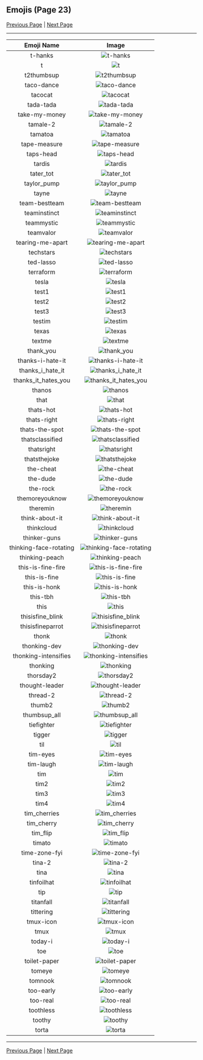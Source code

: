 
## Emojis (Page 23)

[Previous Page](/docs/denverdevs/page-s-0022.md)
  | [Next Page](/docs/denverdevs/page-t-0024.md)

<hr />

|Emoji Name|Image|
| :-: | :-: |
|t-hanks| ![t-hanks](/emojis/denverdevs/t-hanks.png)|
|t| ![t](/emojis/denverdevs/t.jpg)|
|t2thumbsup| ![t2thumbsup](/emojis/denverdevs/t2thumbsup.gif)|
|taco-dance| ![taco-dance](/emojis/denverdevs/taco-dance.gif)|
|tacocat| ![tacocat](/emojis/denverdevs/tacocat.jpg)|
|tada-tada| ![tada-tada](/emojis/denverdevs/tada-tada.gif)|
|take-my-money| ![take-my-money](/emojis/denverdevs/take-my-money.png)|
|tamale-2| ![tamale-2](/emojis/denverdevs/tamale-2.png)|
|tamatoa| ![tamatoa](/emojis/denverdevs/tamatoa.png)|
|tape-measure| ![tape-measure](/emojis/denverdevs/tape-measure.png)|
|taps-head| ![taps-head](/emojis/denverdevs/taps-head.png)|
|tardis| ![tardis](/emojis/denverdevs/tardis.gif)|
|tater_tot| ![tater_tot](/emojis/denverdevs/tater_tot.png)|
|taylor_pump| ![taylor_pump](/emojis/denverdevs/taylor_pump.gif)|
|tayne| ![tayne](/emojis/denverdevs/tayne.gif)|
|team-bestteam| ![team-bestteam](/emojis/denverdevs/team-bestteam.png)|
|teaminstinct| ![teaminstinct](/emojis/denverdevs/teaminstinct.png)|
|teammystic| ![teammystic](/emojis/denverdevs/teammystic.png)|
|teamvalor| ![teamvalor](/emojis/denverdevs/teamvalor.png)|
|tearing-me-apart| ![tearing-me-apart](/emojis/denverdevs/tearing-me-apart.jpg)|
|techstars| ![techstars](/emojis/denverdevs/techstars.png)|
|ted-lasso| ![ted-lasso](/emojis/denverdevs/ted-lasso.png)|
|terraform| ![terraform](/emojis/denverdevs/terraform.png)|
|tesla| ![tesla](/emojis/denverdevs/tesla.jpg)|
|test1| ![test1](/emojis/denverdevs/test1.jpg)|
|test2| ![test2](/emojis/denverdevs/test2.jpg)|
|test3| ![test3](/emojis/denverdevs/test3.jpg)|
|testim| ![testim](/emojis/denverdevs/testim.jpg)|
|texas| ![texas](/emojis/denverdevs/texas.png)|
|textme| ![textme](/emojis/denverdevs/textme.png)|
|thank_you| ![thank_you](/emojis/denverdevs/thank_you.gif)|
|thanks-i-hate-it| ![thanks-i-hate-it](/emojis/denverdevs/thanks-i-hate-it.png)|
|thanks_i_hate_it| ![thanks_i_hate_it](/emojis/denverdevs/thanks_i_hate_it.png)|
|thanks_it_hates_you| ![thanks_it_hates_you](/emojis/denverdevs/thanks_it_hates_you.png)|
|thanos| ![thanos](/emojis/denverdevs/thanos.png)|
|that| ![that](/emojis/denverdevs/that.png)|
|thats-hot| ![thats-hot](/emojis/denverdevs/thats-hot.gif)|
|thats-right| ![thats-right](/emojis/denverdevs/thats-right.png)|
|thats-the-spot| ![thats-the-spot](/emojis/denverdevs/thats-the-spot.png)|
|thatsclassified| ![thatsclassified](/emojis/denverdevs/thatsclassified.png)|
|thatsright| ![thatsright](/emojis/denverdevs/thatsright.gif)|
|thatsthejoke| ![thatsthejoke](/emojis/denverdevs/thatsthejoke.png)|
|the-cheat| ![the-cheat](/emojis/denverdevs/the-cheat.png)|
|the-dude| ![the-dude](/emojis/denverdevs/the-dude.jpg)|
|the-rock| ![the-rock](/emojis/denverdevs/the-rock.png)|
|themoreyouknow| ![themoreyouknow](/emojis/denverdevs/themoreyouknow.gif)|
|theremin| ![theremin](/emojis/denverdevs/theremin.png)|
|think-about-it| ![think-about-it](/emojis/denverdevs/think-about-it.png)|
|thinkcloud| ![thinkcloud](/emojis/denverdevs/thinkcloud.png)|
|thinker-guns| ![thinker-guns](/emojis/denverdevs/thinker-guns.png)|
|thinking-face-rotating| ![thinking-face-rotating](/emojis/denverdevs/thinking-face-rotating.gif)|
|thinking-peach| ![thinking-peach](/emojis/denverdevs/thinking-peach.png)|
|this-is-fine-fire| ![this-is-fine-fire](/emojis/denverdevs/this-is-fine-fire.gif)|
|this-is-fine| ![this-is-fine](/emojis/denverdevs/this-is-fine.png)|
|this-is-honk| ![this-is-honk](/emojis/denverdevs/this-is-honk.gif)|
|this-tbh| ![this-tbh](/emojis/denverdevs/this-tbh.png)|
|this| ![this](/emojis/denverdevs/this.png)|
|thisisfine_blink| ![thisisfine_blink](/emojis/denverdevs/thisisfine_blink.gif)|
|thisisfineparrot| ![thisisfineparrot](/emojis/denverdevs/thisisfineparrot.gif)|
|thonk| ![thonk](/emojis/denverdevs/thonk.png)|
|thonking-dev| ![thonking-dev](/emojis/denverdevs/thonking-dev.png)|
|thonking-intensifies| ![thonking-intensifies](/emojis/denverdevs/thonking-intensifies.gif)|
|thonking| ![thonking](/emojis/denverdevs/thonking.png)|
|thorsday2| ![thorsday2](/emojis/denverdevs/thorsday2.gif)|
|thought-leader| ![thought-leader](/emojis/denverdevs/thought-leader.jpg)|
|thread-2| ![thread-2](/emojis/denverdevs/thread-2.png)|
|thumb2| ![thumb2](/emojis/denverdevs/thumb2.png)|
|thumbsup_all| ![thumbsup_all](/emojis/denverdevs/thumbsup_all.gif)|
|tiefighter| ![tiefighter](/emojis/denverdevs/tiefighter.gif)|
|tigger| ![tigger](/emojis/denverdevs/tigger.gif)|
|til| ![til](/emojis/denverdevs/til.png)|
|tim-eyes| ![tim-eyes](/emojis/denverdevs/tim-eyes.png)|
|tim-laugh| ![tim-laugh](/emojis/denverdevs/tim-laugh.gif)|
|tim| ![tim](/emojis/denverdevs/tim.jpg)|
|tim2| ![tim2](/emojis/denverdevs/tim2.png)|
|tim3| ![tim3](/emojis/denverdevs/tim3.gif)|
|tim4| ![tim4](/emojis/denverdevs/tim4.jpg)|
|tim_cherries| ![tim_cherries](/emojis/denverdevs/tim_cherries.png)|
|tim_cherry| ![tim_cherry](/emojis/denverdevs/tim_cherry.png)|
|tim_flip| ![tim_flip](/emojis/denverdevs/tim_flip.jpg)|
|timato| ![timato](/emojis/denverdevs/timato.png)|
|time-zone-fyi| ![time-zone-fyi](/emojis/denverdevs/time-zone-fyi.png)|
|tina-2| ![tina-2](/emojis/denverdevs/tina-2.png)|
|tina| ![tina](/emojis/denverdevs/tina.gif)|
|tinfoilhat| ![tinfoilhat](/emojis/denverdevs/tinfoilhat.jpg)|
|tip| ![tip](/emojis/denverdevs/tip.gif)|
|titanfall| ![titanfall](/emojis/denverdevs/titanfall.png)|
|tittering| ![tittering](/emojis/denverdevs/tittering.gif)|
|tmux-icon| ![tmux-icon](/emojis/denverdevs/tmux-icon.png)|
|tmux| ![tmux](/emojis/denverdevs/tmux.png)|
|today-i| ![today-i](/emojis/denverdevs/today-i.png)|
|toe| ![toe](/emojis/denverdevs/toe.png)|
|toilet-paper| ![toilet-paper](/emojis/denverdevs/toilet-paper.png)|
|tomeye| ![tomeye](/emojis/denverdevs/tomeye.png)|
|tomnook| ![tomnook](/emojis/denverdevs/tomnook.png)|
|too-early| ![too-early](/emojis/denverdevs/too-early.png)|
|too-real| ![too-real](/emojis/denverdevs/too-real.png)|
|toothless| ![toothless](/emojis/denverdevs/toothless.png)|
|toothy| ![toothy](/emojis/denverdevs/toothy.png)|
|torta| ![torta](/emojis/denverdevs/torta.jpg)|

<hr/>

[Previous Page](/docs/denverdevs/page-s-0022.md)
  | [Next Page](/docs/denverdevs/page-t-0024.md)